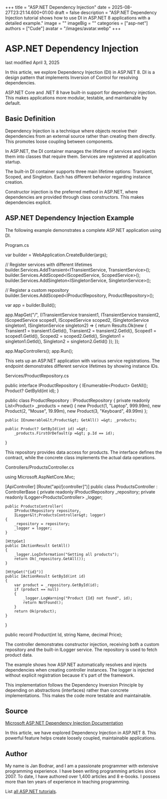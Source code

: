 +++
title = "ASP.NET Dependency Injection"
date = 2025-08-27T23:21:14.600+01:00
draft = false
description = "ASP.NET Dependency Injection tutorial shows how to use DI in ASP.NET 8 applications with a detailed example."
image = ""
imageBig = ""
categories = ["asp-net"]
authors = ["Cude"]
avatar = "/images/avatar.webp"
+++

# ASP.NET Dependency Injection

last modified April 3, 2025

In this article, we explore Dependency Injection (DI) in ASP.NET 8. DI is a
design pattern that implements Inversion of Control for resolving dependencies.

ASP.NET Core and .NET 8 have built-in support for dependency injection. This
makes applications more modular, testable, and maintainable by default.

## Basic Definition

Dependency Injection is a technique where objects receive their dependencies
from an external source rather than creating them directly. This promotes loose
coupling between components.

In ASP.NET, the DI container manages the lifetime of services and injects them
into classes that require them. Services are registered at application startup.

The built-in DI container supports three main lifetime options: Transient,
Scoped, and Singleton. Each has different behavior regarding instance creation.

Constructor injection is the preferred method in ASP.NET, where dependencies
are provided through class constructors. This makes dependencies explicit.

## ASP.NET Dependency Injection Example

The following example demonstrates a complete ASP.NET application using DI.

Program.cs
  

var builder = WebApplication.CreateBuilder(args);

// Register services with different lifetimes
builder.Services.AddTransient&lt;ITransientService, TransientService&gt;();
builder.Services.AddScoped&lt;IScopedService, ScopedService&gt;();
builder.Services.AddSingleton&lt;ISingletonService, SingletonService&gt;();

// Register a custom repository
builder.Services.AddScoped&lt;IProductRepository, ProductRepository&gt;();

var app = builder.Build();

app.MapGet("/", (ITransientService transient1, ITransientService transient2,
    IScopedService scoped1, IScopedService scoped2,
    ISingletonService singleton1, ISingletonService singleton2) =&gt;
{
    return Results.Ok(new
    {
        Transient1 = transient1.GetId(),
        Transient2 = transient2.GetId(),
        Scoped1 = scoped1.GetId(),
        Scoped2 = scoped2.GetId(),
        Singleton1 = singleton1.GetId(),
        Singleton2 = singleton2.GetId()
    });
});

app.MapControllers();
app.Run();

This sets up an ASP.NET application with various service registrations. The
endpoint demonstrates different service lifetimes by showing instance IDs.

Services/ProductRepository.cs
  

public interface IProductRepository
{
    IEnumerable&lt;Product&gt; GetAll();
    Product? GetById(int id);
}

public class ProductRepository : IProductRepository
{
    private readonly List&lt;Product&gt; _products = new()
    {
        new Product(1, "Laptop", 999.99m),
        new Product(2, "Mouse", 19.99m),
        new Product(3, "Keyboard", 49.99m)
    };

    public IEnumerable&lt;Product&gt; GetAll() =&gt; _products;

    public Product? GetById(int id) =&gt; 
        _products.FirstOrDefault(p =&gt; p.Id == id);
}

This repository provides data access for products. The interface defines the
contract, while the concrete class implements the actual data operations.

Controllers/ProductsController.cs
  

using Microsoft.AspNetCore.Mvc;

[ApiController]
[Route("api/[controller]")]
public class ProductsController : ControllerBase
{
    private readonly IProductRepository _repository;
    private readonly ILogger&lt;ProductsController&gt; _logger;

    public ProductsController(
        IProductRepository repository,
        ILogger&lt;ProductsController&gt; logger)
    {
        _repository = repository;
        _logger = logger;
    }

    [HttpGet]
    public IActionResult GetAll()
    {
        _logger.LogInformation("Getting all products");
        return Ok(_repository.GetAll());
    }

    [HttpGet("{id}")]
    public IActionResult GetById(int id)
    {
        var product = _repository.GetById(id);
        if (product == null)
        {
            _logger.LogWarning("Product {Id} not found", id);
            return NotFound();
        }
        return Ok(product);
    }
}

public record Product(int Id, string Name, decimal Price);

The controller demonstrates constructor injection, receiving both a custom
repository and the built-in ILogger service. The repository is used to fetch
product data.

The example shows how ASP.NET automatically resolves and injects dependencies
when creating controller instances. The logger is injected without explicit
registration because it's part of the framework.

This implementation follows the Dependency Inversion Principle by depending
on abstractions (interfaces) rather than concrete implementations. This makes
the code more testable and maintainable.

## Source

[Microsoft ASP.NET Dependency Injection Documentation](https://learn.microsoft.com/en-us/aspnet/core/fundamentals/dependency-injection?view=aspnetcore-8.0)

In this article, we have explored Dependency Injection in ASP.NET 8. This
powerful feature helps create loosely coupled, maintainable applications.

## Author

My name is Jan Bodnar, and I am a passionate programmer with extensive
programming experience. I have been writing programming articles since 2007.
To date, I have authored over 1,400 articles and 8 e-books. I possess more
than ten years of experience in teaching programming.

List [all ASP.NET tutorials](/all/#asp-net).
